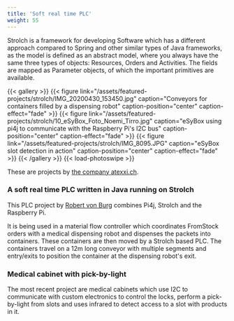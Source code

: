 ```yaml
---
title: 'Soft real time PLC'
weight: 55
---
```


Strolch is a framework for developing Software which has a different approach compared to Spring and other similar types of 
Java frameworks, as the model is defined as an abstract model, where you always have the same three types of objects: 
Resources, Orders and Activities. The fields are mapped as Parameter objects, of which the important primitives are available.

{{< gallery >}}
{{< figure link="/assets/featured-projects/strolch/IMG_20200430_153450.jpg" caption="Conveyors for containers filled by a dispensing robot" caption-position="center" caption-effect="fade" >}}
{{< figure link="/assets/featured-projects/strolch/10_eSyBox_Foto_Noemi_Tirro.jpg" caption="eSyBox using pi4j to communicate with the Raspberry Pi's I2C bus" caption-position="center" caption-effect="fade" >}}
{{< figure link="/assets/featured-projects/strolch/IMG_8095.JPG" caption="eSyBox slot detection in action" caption-position="center" caption-effect="fade" >}}
{{< /gallery >}}
{{< load-photoswipe >}}

These are projects by [the company atexxi.ch](https://www.atexxi.ch/).

### A soft real time PLC written in Java running on Strolch

This PLC project by [Robert von Burg](https://twitter.com/eitchme) combines Pi4j, Strolch and the Raspberry Pi. 

It is being used in a material flow controller which coordinates FromStock orders with a medical dispensing robot and dispenses 
the packets into containers. These containers are then moved by a Strolch based PLC. The containers travel on a 12m long conveyor with 
multiple segments and entry/exits to position the container at the dispensing robot's exit.

### Medical cabinet with pick-by-light

The most recent project are medical cabinets which use I2C to communicate with custom electronics to control the locks, 
perform a pick-by-light from slots and uses infrared to detect access to a slot with products in it.


